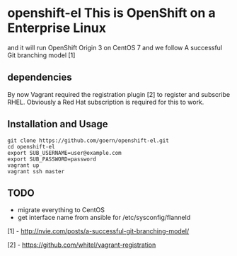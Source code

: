 # openshift-el This is OpenShift on a Enterprise Linux

and it will run OpenShift Origin 3 on CentOS 7
and we follow A successful Git branching model [1]

## dependencies

By now Vagrant required the registration plugin [2] to register and subscribe RHEL. Obviously a Red Hat subscription is required for this to work.

## Installation and Usage

```
git clone https://github.com/goern/openshift-el.git
cd openshift-el
export SUB_USERNAME=user@example.com
export SUB_PASSWORD=password
vagrant up
vagrant ssh master
```

## TODO

* migrate everything to CentOS
* get interface name from ansible for /etc/sysconfig/flanneld

[1] - http://nvie.com/posts/a-successful-git-branching-model/

[2] - https://github.com/whitel/vagrant-registration
